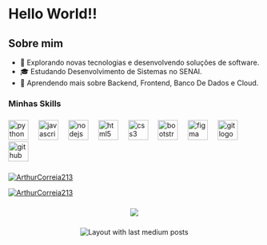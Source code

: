 <h1 align="left">Hello World!!</h1>

## Sobre mim

- 🤔 Explorando novas tecnologias e desenvolvendo soluções de software.
- 🎓 Estudando Desenvolvimento de Sistemas no SENAI.
- 🌱 Aprendendo mais sobre Backend, Frontend, Banco De Dados e Cloud.


###

<h3 align="left">Minhas Skills</h3>

###

<div align="left">
  <img src="https://cdn.jsdelivr.net/gh/devicons/devicon/icons/python/python-original.svg" height="40" alt="python logo"  />
  <img width="12" />
  <img src="https://cdn.jsdelivr.net/gh/devicons/devicon/icons/javascript/javascript-original.svg" height="40" alt="javascript logo"  />
  <img width="12" />
  <img src="https://cdn.jsdelivr.net/gh/devicons/devicon/icons/nodejs/nodejs-original.svg" height="40" alt="nodejs logo"  />
  <img width="12" />
  <img src="https://cdn.jsdelivr.net/gh/devicons/devicon/icons/html5/html5-original.svg" height="40" alt="html5 logo"  />
  <img width="12" />
  <img src="https://cdn.jsdelivr.net/gh/devicons/devicon/icons/css3/css3-original.svg" height="40" alt="css3 logo"  />
  <img width="12" />
  <img src="https://cdn.jsdelivr.net/gh/devicons/devicon/icons/bootstrap/bootstrap-original.svg" height="40" alt="bootstrap logo"  />
  <img width="12" />
  <img src="https://cdn.jsdelivr.net/gh/devicons/devicon/icons/figma/figma-original.svg" height="40" alt="figma logo"  />
  <img width="12" />
  <img src="https://cdn.jsdelivr.net/gh/devicons/devicon/icons/git/git-original.svg" height="40" alt="git logo"  />
  <img width="12" />
  <img src="https://cdn.jsdelivr.net/gh/devicons/devicon/icons/github/github-original.svg" height="40" alt="github logo"  />
</div>

###
[![ArthurCorreia213](https://github-readme-stats.vercel.app/api/top-langs/?username=iuricode&hide=html&layout=compact&theme=tokyonight)](https://github.com/anuraghazra/github-readme-stats)

[![ArthurCorreia213](https://github-readme-stats.vercel.app/api?username=iuricode&theme=tokyonightt&show_icons=true)](https://github.com/anuraghazra/github-readme-stats)

###

<div align="center">
  <img src="https://profile-counter.glitch.me/ArthurCorreia213/count.svg?"  />
</div>

###

<div align="center">
  <img src="https://github-read-medium-git-main.pahlevikun.vercel.app/latest?limit=4" alt="Layout with last medium posts"  />
</div>

###